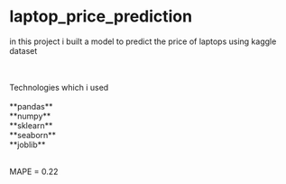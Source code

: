 # laptop_price_prediction
in this project i built a model to predict the price of laptops using kaggle dataset

<br>
<br>
Technologies which i used
<br>
<br>
**pandas**
<br>
**numpy**

<br>
**sklearn**
<br>
**seaborn**
<br>
**joblib**
<br>
<br>

MAPE = 0.22

